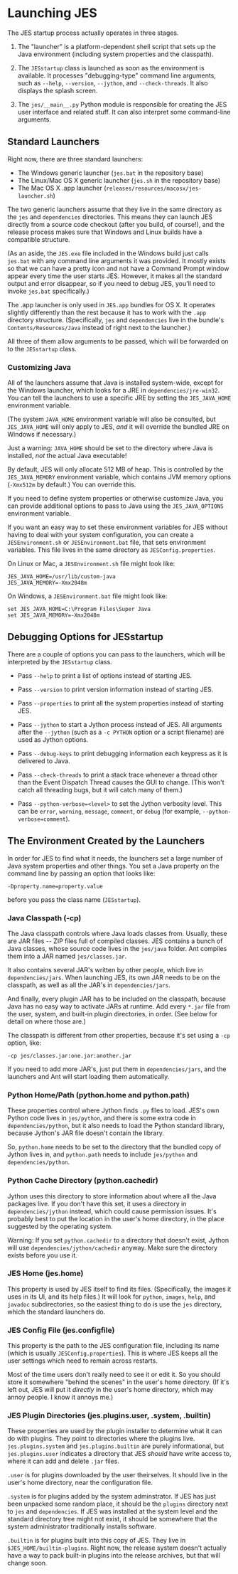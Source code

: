 # Launching JES

The JES startup process actually operates in three stages.

1.  The "launcher" is a platform-dependent shell script that sets up the
    Java environment (including system properties and the classpath).

2.  The `JESstartup` class is launched as soon as the environment is
    available. It processes "debugging-type" command line arguments,
    such as `--help`, `--version`, `--jython`, and `--check-threads`.
    It also displays the splash screen.

3.  The `jes/__main__.py` Python module is responsible for creating the JES
    user interface and related stuff. It can also interpret some command-line
    arguments.


## Standard Launchers

Right now, there are three standard launchers:

* The Windows generic launcher (`jes.bat` in the repository base)
* The Linux/Mac OS X generic launcher (`jes.sh` in the repository base)
* The Mac OS X .app launcher (`releases/resources/macosx/jes-launcher.sh`)

The two generic launchers assume that they live in the same directory
as the `jes` and `dependencies` directories. This means they can launch JES
directly from a source code checkout (after you build, of course!), and the
release process makes sure that Windows and Linux builds have a compatible
structure.

(As an aside, the `JES.exe` file included in the Windows build just calls
`jes.bat` with any command line arguments it was provided. It mostly exists
so that we can have a pretty icon and not have a Command Prompt window appear
every time the user starts JES. However, it makes all the standard output and
error disappear, so if you need to debug JES, you'll need to invoke `jes.bat`
specifically.)

The .app launcher is only used in `JES.app` bundles for OS X. It operates
slightly differently than the rest because it has to work with the `.app`
directory structure. (Specifically, `jes` and `dependencies` live in
the bundle's `Contents/Resources/Java` instead of right next to the launcher.)

All three of them allow arguments to be passed, which will be forwarded on to
the `JESstartup` class.


### Customizing Java

All of the launchers assume that Java is installed system-wide,
except for the Windows launcher, which looks for a JRE in
`dependencies/jre-win32`. You can tell the launchers to use a specific JRE
by setting the `JES_JAVA_HOME` environment variable.

(The system `JAVA_HOME` environment variable will also be consulted,
but `JES_JAVA_HOME` will only apply to JES, *and* it will override the
bundled JRE on Windows if necessary.)

Just a warning: `JAVA_HOME` should be set to the directory where Java is
installed, *not* the actual Java executable!

By default, JES will only allocate 512 MB of heap. This is controlled by the
`JES_JAVA_MEMORY` environment variable, which contains JVM memory options
(`-Xmx512m` by default.) You can override this.

If you need to define system properties or otherwise customize Java,
you can provide additional options to pass to Java using the
`JES_JAVA_OPTIONS` environment variable.

If you want an easy way to set these environment variables for JES
without having to deal with your system configuration, you can create
a `JESEnvironment.sh` or `JESEnvironment.bat` file, that sets environment
variables. This file lives in the same directory as `JESConfig.properties`.

On Linux or Mac, a `JESEnvironment.sh` file might look like:

    JES_JAVA_HOME=/usr/lib/custom-java
    JES_JAVA_MEMORY=-Xmx2048m

On Windows, a `JESEnvironment.bat` file might look like:

    set JES_JAVA_HOME=C:\Program Files\Super Java
    set JES_JAVA_MEMORY=-Xmx2048m


## Debugging Options for JESstartup

There are a couple of options you can pass to the launchers, which will be
interpreted by the `JESstartup` class.

* Pass `--help` to print a list of options instead of starting JES.

* Pass `--version` to print version information instead of starting JES.

* Pass `--properties` to print all the system properties
  instead of starting JES.

* Pass `--jython` to start a Jython process instead of JES.
  All arguments after the `--jython` (such as a `-c PYTHON` option or
  a script filename) are used as Jython options.

* Pass `--debug-keys` to print debugging information each keypress
  as it is delivered to Java.

* Pass `--check-threads` to print a stack trace whenever a thread other than
  the Event Dispatch Thread causes the GUI to change.
  (This won't catch all threading bugs, but it will catch many of them.)

* Pass `--python-verbose=<level>` to set the Jython verbosity level.
  This can be `error`, `warning`, `message`, `comment`, or `debug`
  (for example, `--python-verbose=comment`).


## The Environment Created by the Launchers

In order for JES to find what it needs, the launchers set a large number
of Java system properties and other things. You set a Java
property on the command line by passing an option that looks like:

    -Dproperty.name=property.value

before you pass the class name (`JESstartup`).


### Java Classpath (-cp)

The Java classpath controls where Java loads classes from.
Usually, these are JAR files -- ZIP files full of compiled classes.
JES contains a bunch of Java classes, whose source code lives in the
`jes/java` folder. Ant compiles them into a JAR named `jes/classes.jar`.

It also contains several JAR's written by other people, which live in
`dependencies/jars`. When launching JES, its own JAR needs to be on the
classpath, as well as all the JAR's in `dependencies/jars`.

And finally, every plugin JAR has to be included on the classpath, because
Java has no easy way to activate JARs at runtime. Add every `*.jar` file
from the user, system, and built-in plugin directories, in order.
(See below for detail on where those are.)

The classpath is different from other properties, because it's set using a
`-cp` option, like:

    -cp jes/classes.jar:one.jar:another.jar

If you need to add more JAR's, just put them in `dependencies/jars`,
and the launchers and Ant will start loading them automatically.


### Python Home/Path (python.home and python.path)

These properties control where Jython finds `.py` files to load.
JES's own Python code lives in `jes/python`, and there is some extra code
in `dependencies/python`, but it also needs to load the Python
standard library, because Jython's JAR file doesn't contain the library.

So, `python.home` needs to be set to the directory that the bundled copy of
Jython lives in, and `python.path` needs to include `jes/python` and
`dependencies/python`.


### Python Cache Directory (python.cachedir)

Jython uses this directory to store information about where all the Java
packages live. If you don't have this set, it uses a directory in
`dependencies/jython` instead, which could cause permission issues.
It's probably best to put the location in the user's home directory, in the
place suggested by the operating system.

Warning: If you set `python.cachedir` to a directory that doesn't exist,
Jython will use `dependencies/jython/cachedir` anyway. Make sure the directory
exists before you use it.


### JES Home (jes.home)

This property is used by JES itself to find its files.
(Specifically, the images it uses in its UI, and its help files.)
It will look for `python`, `images`, `help`, and `javadoc` subdirectories,
so the easiest thing to do is use the `jes` directory, which the
standard launchers do.


### JES Config File (jes.configfile)

This property is the path to the JES configuration file, including its
name (which is usually `JESConfig.properties`). This is where JES keeps all
the user settings which need to remain across restarts.

Most of the time users don't really need to see it or edit it.
So you should store it somewhere "behind the scenes" in the user's
home directory. (If it's left out, JES will put it *directly*
in the user's home directory, which may annoy people. I know it annoys me.)


### JES Plugin Directories (jes.plugins.user, .system, .builtin)

These properties are used by the plugin installer to determine what it can
do with plugins. They point to directories where the plugins live.
`jes.plugins.system` and `jes.plugins.builtin` are purely informational,
but `jes.plugins.user` indicates a directory that JES *should* have write
access to, where it can add and delete `.jar` files.

`.user` is for plugins downloaded by the user theirselves. It should live
in the user's home directory, near the configuration file.

`.system` is for plugins added by the system adminstrator. If JES has just
been unpacked some random place, it should be the `plugins` directory
next to `jes` and `dependencies`. If JES was installed at the system level
and the standard directory tree might not exist, it should be somewhere
that the system administrator traditionally installs software.

`.builtin` is for plugins built into this copy of JES. They live in
`$JES_HOME/builtin-plugins`. Right now, the release system doesn't actually
have a way to pack built-in plugins into the release archives, but that will
change soon.

